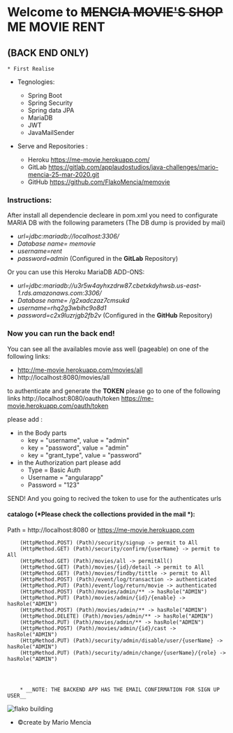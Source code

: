 # Welcome to ~~MENCIA MOVIE'S SHOP~~ **ME MOVIE RENT** 
## (BACK END ONLY)

	* First Realise
	
- Tegnologies:
	- Spring Boot   
	- Spring Security    
	- Spring data JPA
	- MariaDB   	
	- JWT				 
	- JavaMailSender
	
	
- Serve and Repositories :
	- Heroku   	https://me-movie.herokuapp.com/
	- GitLab    https://gitlab.com/applaudostudios/java-challenges/mario-mencia-25-mar-2020.git
	- GitHub	https://github.com/FlakoMencia/memovie
	

### Instructions: 

After install all dependencie decleare in pom.xml you need to configurate MARIA DB with the following parameters (The DB dump is provided by mail)
-  _url=jdbc:mariadb://localhost:3306/_
-  _Database name= memovie_
-  _username=rent_
-  _password=admin_
(Configured in the **GitLab** Repository)

Or you can use this Heroku MariaDB ADD-ONS: 

-  *url=jdbc:mariadb://u3r5w4ayhxzdrw87.cbetxkdyhwsb.us-east-1.rds.amazonaws.com:3306/*
-  *Database name= /g2xadczaz7cmsukd*
-  *username=rhq2g3wbihc9o8d1*
-  *password=c2x9luzrjgb2fb2v*
(Configured in the **GitHub** Repository)

### Now you can run the back end! 

You can see all the availables movie ass well (pageable) on one of the following links:
- http://me-movie.herokuapp.com/movies/all
- http://localhost:8080/movies/all

to authenticate and generate the **TOKEN** please go to one of the following links
http://localhost:8080/oauth/token
https://me-movie.herokuapp.com/oauth/token

please add :
- in the Body parts
	- key = "username", value = "admin" 
	- key = "password", value = "admin"
	- key = "grant_type", value = "password"
- in the Authorization part please add	
	- Type = Basic Auth
	- Username = "angularapp"
	- Password = "123"

SEND! And you going to recived the token to use for the authenticates urls

#### catalogo (*Please check the collections provided in the mail *):	
Path = http://localhost:8080 or https://me-movie.herokuapp.com

		(HttpMethod.POST) (Path)/security/signup -> permit to All
		(HttpMethod.GET) (Path)/security/confirm/{userName} -> permit to All
		(HttpMethod.GET) (Path)/movies/all -> permitAll()
		(HttpMethod.GET) (Path)/movies/{id}/detail -> permit to All
		(HttpMethod.GET) (Path)/movies/findby/tittle -> permit to All
        (HttpMethod.POST) (Path)/event/log/transaction -> authenticated
		(HttpMethod.PUT) (Path)/event/log/return/movie -> authenticated
		(HttpMethod.POST) (Path)/movies/admin/** -> hasRole("ADMIN")
        (HttpMethod.PUT) (Path)/movies/admin/{id}/{enable} -> hasRole("ADMIN")
        (HttpMethod.POST) (Path)/movies/admin/** -> hasRole("ADMIN")
        (HttpMethod.DELETE) (Path)/movies/admin/** -> hasRole("ADMIN")
        (HttpMethod.PUT) (Path)/movies/admin/** -> hasRole("ADMIN")
        (HttpMethod.POST) (Path)/movies/admin/{id}/cast -> hasRole("ADMIN")
        (HttpMethod.PUT) (Path)/security/admin/disable/user/{userName} -> hasRole("ADMIN")
        (HttpMethod.PUT) (Path)/security/admin/change/{userName}/{role} -> hasRole("ADMIN")


		
		
		* __NOTE: THE BACKEND APP HAS THE EMAIL CONFIRMATION FOR SIGN UP USER__
		

![flako building](https://www.publicationsports.com/cache/fileStorage/af/ab/afab947e2489fe6fc00242891ea1d44f_p_vi_65456_1517522071.jpeg)

* &copy;create by Mario Mencia 

